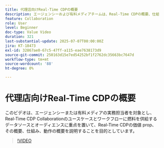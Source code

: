 ```yaml
---
title: 代理店向けReal-Time CDPの概要
description: エージェンシーおよび有料メディアチームは、Real-Time CDPの概要、仕組み、データソースとオーディエンスがコラボレーションワークフローを強化する仕組みなどを簡単に確認できます。
feature: Collaboration
role: User
level: Beginner
doc-type: Value Video
duration: 321
last-substantial-update: 2025-07-07T00:00:00Z
jira: KT-18473
exl-id: 32867ae0-67c5-47ff-a115-eae7638173d9
source-git-commit: 250163d15e7ed54252bf1f2762dc35663bc7647d
workflow-type: tm+mt
source-wordcount: '88'
ht-degree: 0%

---
```


# 代理店向けReal-Time CDPの概要

このビデオは、エージェンシーまたは有料メディアの実務担当者を対象とし、Real-Time CDP Collaborationのユースケースとワークフローに燃料を供給するデータソースとオーディエンスに重点を置いて、Real-Time CDPの価値 prop、その概要、仕組み、動作の概要を説明することを目的としています。

>[!VIDEO](https://video.tv.adobe.com/v/3464659/?learn=on&enablevpops&captions=jpn)
